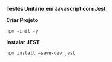 **Testes Unitário em Javascript com Jest**

**Criar Projeto**

    npm -init -y

**Instalar JEST**

    npm install —save-dev jest

